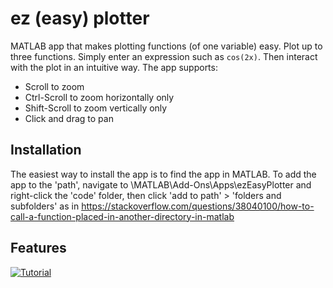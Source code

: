 # ez (easy) plotter
MATLAB app that makes plotting functions (of one variable) easy. Plot up to three functions. Simply enter an expression such as `cos(2x)`. Then interact with the plot in an intuitive way. The app supports:
* Scroll to zoom
* Ctrl-Scroll to zoom horizontally only
* Shift-Scroll to zoom vertically only
* Click and drag to pan

## Installation
The easiest way to install the app is to find the app in MATLAB.
To add the app to the 'path', navigate to \MATLAB\Add-Ons\Apps\ezEasyPlotter and right-click the 'code' folder, then click 'add to path' > 'folders and subfolders' as in 
https://stackoverflow.com/questions/38040100/how-to-call-a-function-placed-in-another-directory-in-matlab

## Features
[![Tutorial](http://img.youtube.com/vi/jf_GwD5XnAE&/0.jpg)](https://www.youtube.com/watch?v=jf_GwD5XnAE& "Audi R8")
